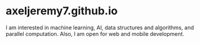 # axeljeremy7.github.io

I am interested in machine learning, AI, data structures and algorithms, and parallel computation. Also, I am open for web and mobile development.
